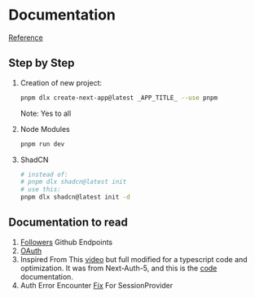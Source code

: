 # Documentation

[Reference](https://www.pronextjs.dev/workshops/pro-next-js-workshop-hl06z/create-and-deploy-a-nextjs-application)

## Step by Step

1. Creation of new project:

    ```bash
    pnpm dlx create-next-app@latest _APP_TITLE_ --use pnpm
    ```

    Note: Yes to all

2. Node Modules

    ```bash
    pnpm run dev
    ```

3. ShadCN

    ```bash
    # instead of:
    # pnpm dlx shadcn@latest init
    # use this:
    pnpm dlx shadcn@latest init -d
    ```

## Documentation to read

1. [Followers](https://docs.github.com/en/rest/users/followers?apiVersion=2022-11-28) Github Endpoints
2. [OAuth](https://github.com/settings/developers)
3. Inspired From This [video](https://www.youtube.com/watch?v=O8Ae6MC5bf4&ab_channel=tapaScriptbyTapasAdhikary) but full modified for a typescript code and optimization. It was from Next-Auth-5, and this is the [code](https://github.com/tapascript/learn-next-auth) documentation.
4. Auth Error Encounter [Fix](https://forum.codewithmosh.com/t/next-js-error-when-implementing-sessionprovider/24629/2) For SessionProvider
